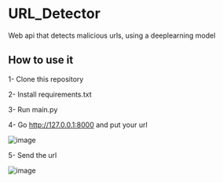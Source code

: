# URL_Detector

Web api that detects malicious urls, using a deeplearning model


## How to use it

1- Clone this repository

2- Install requirements.txt

3- Run main.py

4- Go http://127.0.0.1:8000 and put your url

![image](https://github.com/Franmc027/URL_Detector/assets/123466051/9440efca-ddac-45c5-8460-3e17572afe5c)


5- Send the url

![image](https://github.com/Franmc027/URL_Detector/assets/123466051/53ed8c91-1fcc-400e-9f56-af6eecf6cb6c)
